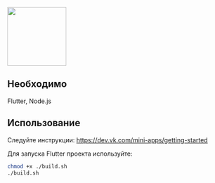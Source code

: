 [<img width="134" src="https://vk.com/images/apps/mini_apps/vk_mini_apps_logo.svg">](https://vk.com/services)

## Необходимо
Flutter, Node.js

## Использование

Следуйте инструкции:
https://dev.vk.com/mini-apps/getting-started

Для запуска Flutter проекта используйте:
```bash
chmod +x ./build.sh
./build.sh
```
